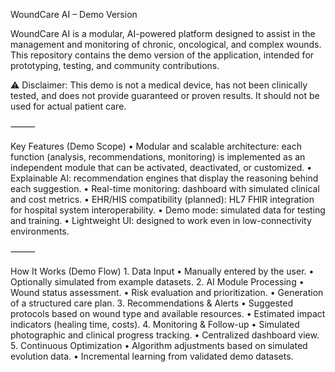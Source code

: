 WoundCare AI – Demo Version

WoundCare AI is a modular, AI-powered platform designed to assist in the management and monitoring of chronic, oncological, and complex wounds.
This repository contains the demo version of the application, intended for prototyping, testing, and community contributions.

⚠ Disclaimer: This demo is not a medical device, has not been clinically tested, and does not provide guaranteed or proven results. It should not be used for actual patient care.

⸻

Key Features (Demo Scope)
	•	Modular and scalable architecture: each function (analysis, recommendations, monitoring) is implemented as an independent module that can be activated, deactivated, or customized.
	•	Explainable AI: recommendation engines that display the reasoning behind each suggestion.
	•	Real-time monitoring: dashboard with simulated clinical and cost metrics.
	•	EHR/HIS compatibility (planned): HL7 FHIR integration for hospital system interoperability.
	•	Demo mode: simulated data for testing and training.
	•	Lightweight UI: designed to work even in low-connectivity environments.

⸻

How It Works (Demo Flow)
	1.	Data Input
	•	Manually entered by the user.
	•	Optionally simulated from example datasets.
	2.	AI Module Processing
	•	Wound status assessment.
	•	Risk evaluation and prioritization.
	•	Generation of a structured care plan.
	3.	Recommendations & Alerts
	•	Suggested protocols based on wound type and available resources.
	•	Estimated impact indicators (healing time, costs).
	4.	Monitoring & Follow-up
	•	Simulated photographic and clinical progress tracking.
	•	Centralized dashboard view.
	5.	Continuous Optimization
	•	Algorithm adjustments based on simulated evolution data.
	•	Incremental learning from validated demo datasets.
